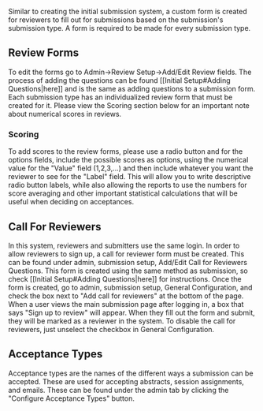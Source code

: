 Similar to creating the initial submission system, a custom form is created for reviewers to fill out for submissions based on the submission's submission type. A form is required to be made for every submission type.
## Review Forms

To edit the forms go to Admin->Review Setup->Add/Edit Review fields. The process of adding the questions can be found [[Initial Setup#Adding Questions|here]] and is the same as adding questions to a submission form. Each submission type has an individualized review form that must be created for it. Please view the Scoring section below for an important note about numerical scores in reviews.
### Scoring

To add scores to the review forms, please use a radio button and for the options fields, include the possible scores as options, using the numerical value for the "Value" field (1,2,3,...) and then include whatever you want the reviewer to see for the "Label" field. This will allow you to write descriptive radio button labels, while also allowing the reports to use the numbers for score averaging and other important statistical calculations that will be useful when deciding on acceptances.
## Call For Reviewers

In this system, reviewers and submitters use the same login. In order to allow reviewers to sign up, a call for reviewer form must be created. This can be found under admin, submission setup, Add/Edit Call for Reviewers Questions. This form is created using the same method as submission, so check [[Initial Setup#Adding Questions|here]] for instructions. Once the form is created, go to admin, submission setup, General Configuration, and check the box next to "Add call for reviewers" at the bottom of the page. When a user views the main submission page after logging in, a box that says "Sign up to review" will appear. When they fill out the form and submit, they will be marked as a reviewer in the system. To disable the call for reviewers, just unselect the checkbox in General Configuration.
## Acceptance Types

Acceptance types are the names of the different ways a submission can be accepted. These are used for accepting abstracts, session assignments, and emails. These can be found under the admin tab by clicking the "Configure Acceptance Types" button.
